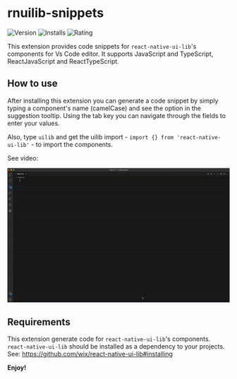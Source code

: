 # rnuilib-snippets

![Version](https://vsmarketplacebadge.apphb.com/version/rnuilib-snippets.svg)
![Installs](https://vsmarketplacebadge.apphb.com/installs/rnuilib-snippets.svg)
![Rating](https://vsmarketplacebadge.apphb.com/rating-star/rnuilib-snippets.svg)

This extension provides code snippets for `react-native-ui-lib`'s components for Vs Code editor.
It supports JavaScript and TypeScript, ReactJavaScript and ReactTypeScript.

## How to use

After installing this extension you can generate a code snippet by simply typing a component's name (camelCase) and see the option in the suggestion tooltip.
Using the tab key you can navigate through the fields to enter your values.

Also, type `uilib` and get the uilib import - `import {} from 'react-native-ui-lib'` - to import the components.

See video:

![React Native features](assets/usage.gif)

## Requirements

This extension generate code for `react-native-ui-lib`'s components. `react-native-ui-lib` should be installed as a dependency to your projects. See: https://github.com/wix/react-native-ui-lib#installing


**Enjoy!**
